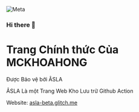 ![Meta](https://camo.githubusercontent.com/b40aa6e0a49e00065a11b3773f9f4d7098be2fed4da538a0a32abb74992a7869/68747470733a2f2f726973686176616e616e642e6769746875622e696f2f7374617469632f696d616765732f6772656574696e67732e676966)
### Hi there 👋 ###

# Trang Chính thức Của MCKHOAHONG #

Được Bảo vệ bởi ÂSLA

ÂSLA Là một Trang Web Kho Lưu trữ Github Action

Website: [asla-beta.glitch.me](https://asla-beta.glitch.me)
